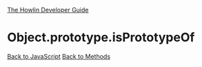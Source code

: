 [The Howlin Developer Guide](/index.md)



Object.prototype.isPrototypeOf
==============================

[Back to JavaScript](../index.md)
[Back to Methods](../methods.md)




